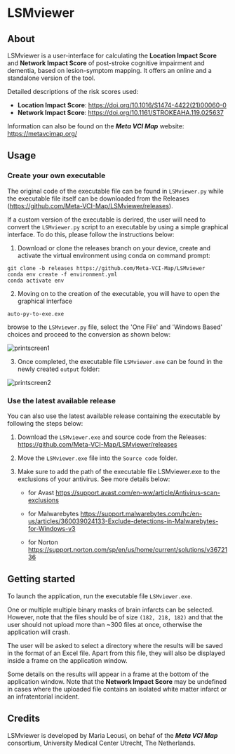 # LSMviewer

## About

LSMviewer is a user-interface for calculating the **Location Impact Score** and **Network Impact Score** of post-stroke cognitive impairment and dementia, based on lesion-symptom mapping. It offers an online and a standalone version of the tool.

Detailed descriptions of the risk scores used:
- **Location Impact Score**: https://doi.org/10.1016/S1474-4422(21)00060-0 
- **Network Impact Score**: https://doi.org/10.1161/STROKEAHA.119.025637

Information can also be found on the ***Meta VCI Map*** website: https://metavcimap.org/

## Usage

### Create your own executable

The original code of the executable file can be found in `LSMviewer.py` while the executable file itself can be downloaded from the Releases (https://github.com/Meta-VCI-Map/LSMviewer/releases).

If a custom version of the executable is derired, the user will need to convert the `LSMviewer.py` script to an executable by using a simple graphical interface.
To do this, please follow the instructions below:

1. Download or clone the releases branch on your device, create and activate the virtual environment using conda on command prompt:
```
git clone -b releases https://github.com/Meta-VCI-Map/LSMviewer
conda env create -f environment.yml
conda activate env
``` 

2. Moving on to the creation of the executable, you will have to open the graphical interface 
``` 
auto-py-to-exe.exe
```
browse to the `LSMviewer.py` file, select the 'One File' and 'Windows Based' choices and proceed to the conversion as shown below:

![printscreen1](https://user-images.githubusercontent.com/23291570/139864771-07d7ed53-8c78-4b7c-850f-fe4125a5b4b8.png)


3. Once completed, the executable file `LSMviewer.exe` can be found in the newly created `output` folder:

![printscreen2](https://user-images.githubusercontent.com/23291570/139866215-e27e9fa5-8115-462b-9658-50967e860f8b.png)



### Use the latest available release

You can also use the latest available release containing the executable by following the steps below:

1. Download the `LSMviewer.exe` and source code from the Releases: https://github.com/Meta-VCI-Map/LSMviewer/releases

2. Move the `LSMviewer.exe` file into the `Source code` folder.

3. Make sure to add the path of the executable file LSMviewer.exe to the exclusions of your antivirus. See more details below:

	* for Avast https://support.avast.com/en-ww/article/Antivirus-scan-exclusions

	* for Malwarebytes https://support.malwarebytes.com/hc/en-us/articles/360039024133-Exclude-detections-in-Malwarebytes-for-Windows-v3

	* for Norton https://support.norton.com/sp/en/us/home/current/solutions/v3672136
  
  
## Getting started

To launch the application, run the executable file `LSMviewer.exe`.

One or multiple multiple binary masks of brain infarcts can be selected. However, note that the files should be of size `(182, 218, 182)` 
and that the user should not upload more than ~300 files at once, otherwise the application will crash.

The user will be asked to select a directory where the results will be saved in the format of an Excel file. 
Apart from this file, they will also be displayed inside a frame on the application window.

Some details on the results will appear in a frame at the bottom of the application window.
Note that the **Network Impact Score** may be undefined in cases where the uploaded file contains an isolated white matter infarct or an infratentorial incident.


## Credits

LSMviewer is developed by Maria Leousi, on behaf of the ***Meta VCI Map*** consortium,
University Medical Center Utrecht, The Netherlands.
